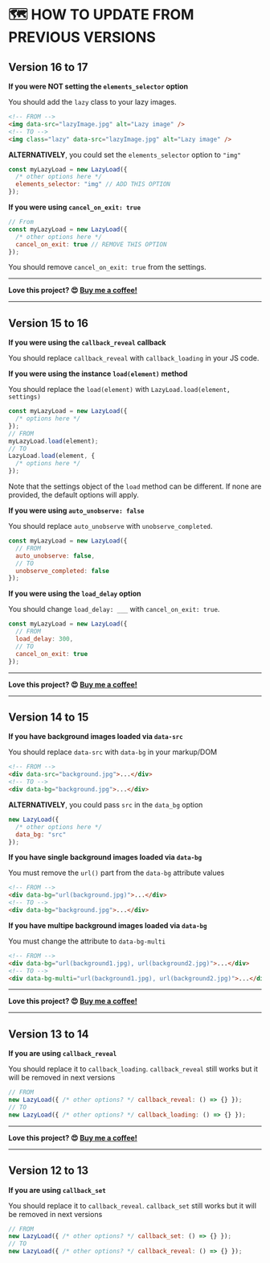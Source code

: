# 🗺 HOW TO UPDATE FROM PREVIOUS VERSIONS

## Version 16 to 17

**If you were NOT setting the `elements_selector` option**

You should add the `lazy` class to your lazy images.

```html
<!-- FROM -->
<img data-src="lazyImage.jpg" alt="Lazy image" />
<!-- TO -->
<img class="lazy" data-src="lazyImage.jpg" alt="Lazy image" />
```

**ALTERNATIVELY**, you could set the `elements_selector` option to `"img"`

```js
const myLazyLoad = new LazyLoad({
  /* other options here */
  elements_selector: "img" // ADD THIS OPTION
});
```


**If you were using `cancel_on_exit: true`**

```js
// From
const myLazyLoad = new LazyLoad({
  /* other options here */
  cancel_on_exit: true // REMOVE THIS OPTION
});
```

You should remove `cancel_on_exit: true` from the settings.

---

**Love this project? 😍 [Buy me a coffee!](https://ko-fi.com/verlok)**

---

## Version 15 to 16

**If you were using the `callback_reveal` callback**

You should replace `callback_reveal` with `callback_loading` in your JS code.

**If you were using the instance `load(element)` method**

You should replace the `load(element)` with `LazyLoad.load(element, settings)`

```js
const myLazyLoad = new LazyLoad({
  /* options here */
});
// FROM
myLazyLoad.load(element);
// TO
LazyLoad.load(element, {
  /* options here */
});
```

Note that the settings object of the `load` method can be different. If none are provided, the default options will apply.

**If you were using `auto_unobserve: false`**

You should replace `auto_unobserve` with `unobserve_completed`.

```js
const myLazyLoad = new LazyLoad({
  // FROM
  auto_unobserve: false,
  // TO
  unobserve_completed: false
});
```

**If you were using the `load_delay` option**

You should change `load_delay: ___` with `cancel_on_exit: true`.

```js
const myLazyLoad = new LazyLoad({
  // FROM
  load_delay: 300,
  // TO
  cancel_on_exit: true
});
```

---

**Love this project? 😍 [Buy me a coffee!](https://ko-fi.com/verlok)**

---

## Version 14 to 15

**If you have background images loaded via `data-src`**

You should replace `data-src` with `data-bg` in your markup/DOM

```html
<!-- FROM -->
<div data-src="background.jpg">...</div>
<!-- TO -->
<div data-bg="background.jpg">...</div>
```

**ALTERNATIVELY**, you could pass `src` in the `data_bg` option

```js
new LazyLoad({
  /* other options here */
  data_bg: "src"
});
```

**If you have single background images loaded via `data-bg`**

You must remove the `url()` part from the `data-bg` attribute values

```html
<!-- FROM -->
<div data-bg="url(background.jpg)">...</div>
<!-- TO -->
<div data-bg="background.jpg">...</div>
```

**If you have multipe background images loaded via `data-bg`**

You must change the attribute to `data-bg-multi`

```html
<!-- FROM -->
<div data-bg="url(background1.jpg), url(background2.jpg)">...</div>
<!-- TO -->
<div data-bg-multi="url(background1.jpg), url(background2.jpg)">...</div>
```

---

**Love this project? 😍 [Buy me a coffee!](https://ko-fi.com/verlok)**

---

## Version 13 to 14

**If you are using `callback_reveal`**

You should replace it to `callback_loading`. `callback_reveal` still works but it will be removed in next versions

```js
// FROM
new LazyLoad({ /* other options? */ callback_reveal: () => {} });
// TO
new LazyLoad({ /* other options? */ callback_loading: () => {} });
```

---

**Love this project? 😍 [Buy me a coffee!](https://ko-fi.com/verlok)**

---

## Version 12 to 13

**If you are using `callback_set`**

You should replace it to `callback_reveal`. `callback_set` still works but it will be removed in next versions

```js
// FROM
new LazyLoad({ /* other options? */ callback_set: () => {} });
// TO
new LazyLoad({ /* other options? */ callback_reveal: () => {} });
```
